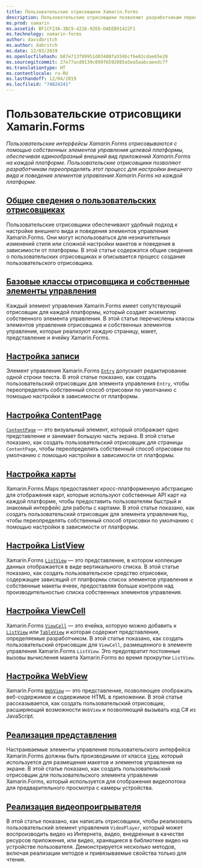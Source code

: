 ```yaml
---
title: Пользовательские отрисовщики Xamarin.Forms
description: Пользовательские отрисовщики позволяют разработчикам переопределить отрисовку собственных элементов управления на каждой платформе, чтобы настроить внешний вид и поведение элементов управления Xamarin.Forms.
ms.prod: xamarin
ms.assetid: BF1CF23A-3BC9-4226-92E6-DAEEB91422F1
ms.technology: xamarin-forms
author: davidbritch
ms.author: dabritch
ms.date: 12/03/2019
ms.openlocfilehash: b87e713f89951d03408fa559bcf6e02cdae65e28
ms.sourcegitcommit: 27e77acd0139c099f6592085a5ea5aabcaeedc7f
ms.translationtype: HT
ms.contentlocale: ru-RU
ms.lasthandoff: 12/04/2019
ms.locfileid: "74824241"
---
```

# <a name="xamarinforms-custom-renderers"></a>Пользовательские отрисовщики Xamarin.Forms

_Пользовательские интерфейсы Xamarin.Forms отрисовываются с помощью собственных элементов управления целевой платформы, обеспечивая единообразный внешний вид приложений Xamarin.Forms на каждой платформе. Пользовательские отрисовщики позволяют разработчикам переопределять этот процесс для настройки внешнего вида и поведения элементов управления Xamarin.Forms на каждой платформе._

## <a name="introduction-to-custom-renderersintroductionmd"></a>[Общие сведения о пользовательских отрисовщиках](introduction.md)

Пользовательские отрисовщики обеспечивают удобный подход к настройке внешнего вида и поведения элементов управления Xamarin.Forms. Они могут использоваться для незначительных изменений стиля или сложной настройки макетов и поведения в зависимости от платформы. В этой статье содержатся общие сведения о пользовательских отрисовщиках и описывается процесс создания пользовательского отрисовщика.

## <a name="renderer-base-classes-and-native-controlsrenderersmd"></a>[Базовые классы отрисовщика и собственные элементы управления](renderers.md)

Каждый элемент управления Xamarin.Forms имеет сопутствующий отрисовщик для каждой платформы, который создает экземпляр собственного элемента управления. В этой статье перечислены классы элементов управления отрисовщика и собственных элементов управления, которые реализуют каждую страницу, макет, представление и ячейку Xamarin.Forms.

## <a name="customizing-an-entryentrymd"></a>[Настройка записи](entry.md)

Элемент управления Xamarin.Forms [`Entry`](xref:Xamarin.Forms.Entry) допускает редактирование одной строки текста. В этой статье показано, как создать пользовательский отрисовщик для элемента управления `Entry`, чтобы переопределять собственный способ отрисовки по умолчанию с помощью настройки в зависимости от платформы.

## <a name="customizing-a-contentpagecontentpagemd"></a>[Настройка ContentPage](contentpage.md)

[`ContentPage`](xref:Xamarin.Forms.ContentPage) — это визуальный элемент, который отображает одно представление и занимает большую часть экрана. В этой статье показано, как создать пользовательский отрисовщик для страницы `ContentPage`, чтобы переопределять собственный способ отрисовки по умолчанию с помощью настройки в зависимости от платформы.

## <a name="customizing-a-mapmapindexmd"></a>[Настройка карты](map/index.md)

Xamarin.Forms.Maps предоставляет кросс-платформенную абстракцию для отображения карт, которые используют собственные API карт на каждой платформе, чтобы предоставить пользователям быстрый и знакомый интерфейс для работы с картами. В этой статье показано, как создать пользовательский отрисовщик для элемента управления `Map`, чтобы переопределять собственный способ отрисовки по умолчанию с помощью настройки в зависимости от платформы.

## <a name="customizing-a-listviewlistviewmd"></a>[Настройка ListView](listview.md)

Xamarin.Forms [`ListView`](xref:Xamarin.Forms.ListView) — это представление, в котором коллекция данных отображается в виде вертикального списка. В этой статье показано, как создать пользовательское средство отрисовки, содержащее зависящий от платформы список элементов управления и собственные макеты ячеек, предоставляя больше контроля над производительностью списка собственных элементов управления.

## <a name="customizing-a-viewcellviewcellmd"></a>[Настройка ViewCell](viewcell.md)

Xamarin.Forms [`ViewCell`](xref:Xamarin.Forms.ViewCell) — это ячейка, которую можно добавить к [`ListView`](xref:Xamarin.Forms.ListView) или [`TableView`](xref:Xamarin.Forms.TableView) и которая содержит представления, определяемые разработчиком. В этой статье показано, как создать пользовательский отрисовщик для `ViewCell`, размещенного в элементе управления Xamarin.Forms `ListView`. Это предотвратит постоянные вызовы вычисления макета Xamarin.Forms во время прокрутки `ListView`.

## <a name="customizing-a-webviewhybridwebviewmd"></a>[Настройка WebView](hybridwebview.md)

Xamarin.Forms [`WebView`](xref:Xamarin.Forms.WebView) — это представление, позволяющее отображать веб-содержимое и содержимое HTML в приложении. В этой статье рассказывается, как создать пользовательский отрисовщик, расширяющий возможности `WebView` и позволяющий вызывать код C# из JavaScript.

## <a name="implementing-a-viewviewmd"></a>[Реализация представления](view.md)

Настраиваемые элементы управления пользовательского интерфейса Xamarin.Forms должны быть производными от класса [`View`](xref:Xamarin.Forms.View), который используется для размещения макетов и элементов управления на экране. В этой статье показано, как создать пользовательский отрисовщик для пользовательского элемента управления Xamarin.Forms, который используется для отображения видеопотока для предварительного просмотра с камеры устройства.

## <a name="implementing-a-video-playervideo-playerindexmd"></a>[Реализация видеопроигрывателя](video-player/index.md)

В этой статье показано, как написать отрисовщики, чтобы реализовать пользовательский элемент управления `VideoPlayer`, который может воспроизводить видео из Интернета, видео, внедренные в качестве ресурсов приложения, или видео, хранящиеся в библиотеке видео на устройстве пользователя. Демонстрируется несколько методов, включая реализации методов и привязываемые свойства только для чтения.
